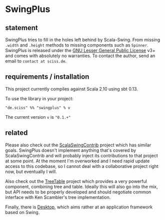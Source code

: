 # SwingPlus

## statement

SwingPlus tries to fill in the holes left behind by Scala-Swing. From missing `.width` and `.height` methods to missing components such as `Spinner`. SwingPlus is released under the [GNU Lesser General Public License](https://raw.github.com/Sciss/SwingPlus/master/LICENSE) v3+ and comes with absolutely no warranties. To contact the author, send an email to `contact at sciss.de`.

## requirements / installation

This project currently compiles against Scala 2.10 using sbt 0.13.

To use the library in your project:

    "de.sciss" %% "swingplus" % v

The current version `v` is `"0.1.+"`

## related

Please also check out the [ScalaSwingContrib](https://github.com/benhutchison/ScalaSwingContrib) project which has similar goals. SwingPlus doesn't implement anything that's covered by ScalaSwingContrib and will probably inject its contributions to that project at some point. At the moment I'm overworked and I need rapid update access to this codebase, so I cannot deal with a collaborative project right now, but eventually I will.

Also check out the [TreeTable](https://github.com/Sciss/TreeTable) project which provides a very powerful component, combining tree and table. Ideally this will also go into the mix, but API needs to be properly developed and should negotiate common interface with Ken Scambler's tree implementation.

Finally, there is [Desktop](https://github.com/Sciss/Desktop), which aims rather at an application framework based on Swing.